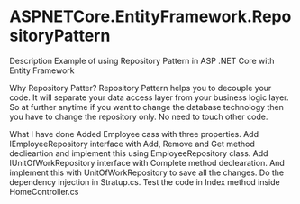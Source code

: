 # ASPNETCore.EntityFramework.RepositoryPattern
Description
Example of using Repository Pattern in ASP .NET Core with Entity Framework 

Why Repository Patter?
Repository Pattern helps you to decouple your code. It will separate your data access layer from your business logic layer. So at further anytime if you want to change the database technology then you have to change the repository only. No need to touch other code.

What I have done
Added Employee cass with three properties. Add IEmployeeRepository interface with Add, Remove and Get method declieartion and implement this using EmployeeRepository class.
Add IUnitOfWorkRepository interface with Complete method declearation. And implement this with UnitOfWorkRepository to save all the changes.
Do the dependency injection in Stratup.cs.
Test the code in Index method inside HomeController.cs
